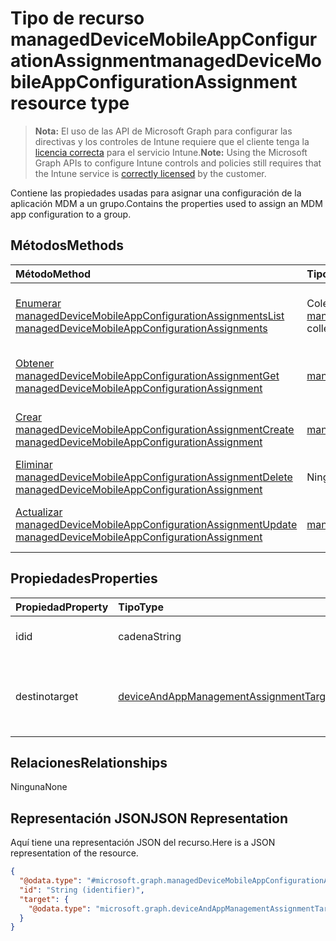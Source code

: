 # <a name="manageddevicemobileappconfigurationassignment-resource-type"></a><span data-ttu-id="4fca8-101">Tipo de recurso managedDeviceMobileAppConfigurationAssignment</span><span class="sxs-lookup"><span data-stu-id="4fca8-101">managedDeviceMobileAppConfigurationAssignment resource type</span></span>

> <span data-ttu-id="4fca8-102">**Nota:** El uso de las API de Microsoft Graph para configurar las directivas y los controles de Intune requiere que el cliente tenga la [licencia correcta](https://go.microsoft.com/fwlink/?linkid=839381) para el servicio Intune.</span><span class="sxs-lookup"><span data-stu-id="4fca8-102">**Note:** Using the Microsoft Graph APIs to configure Intune controls and policies still requires that the Intune service is [correctly licensed](https://go.microsoft.com/fwlink/?linkid=839381) by the customer.</span></span>

<span data-ttu-id="4fca8-103">Contiene las propiedades usadas para asignar una configuración de la aplicación MDM a un grupo.</span><span class="sxs-lookup"><span data-stu-id="4fca8-103">Contains the properties used to assign an MDM app configuration to a group.</span></span>
## <a name="methods"></a><span data-ttu-id="4fca8-104">Métodos</span><span class="sxs-lookup"><span data-stu-id="4fca8-104">Methods</span></span>
|<span data-ttu-id="4fca8-105">Método</span><span class="sxs-lookup"><span data-stu-id="4fca8-105">Method</span></span>|<span data-ttu-id="4fca8-106">Tipo de valor devuelto</span><span class="sxs-lookup"><span data-stu-id="4fca8-106">Return Type</span></span>|<span data-ttu-id="4fca8-107">Descripción</span><span class="sxs-lookup"><span data-stu-id="4fca8-107">Description</span></span>|
|:---|:---|:---|
|[<span data-ttu-id="4fca8-108">Enumerar managedDeviceMobileAppConfigurationAssignments</span><span class="sxs-lookup"><span data-stu-id="4fca8-108">List managedDeviceMobileAppConfigurationAssignments</span></span>](../api/intune_apps_manageddevicemobileappconfigurationassignment_list.md)|<span data-ttu-id="4fca8-109">Colección [managedDeviceMobileAppConfigurationAssignment](../resources/intune_apps_manageddevicemobileappconfigurationassignment.md)</span><span class="sxs-lookup"><span data-stu-id="4fca8-109">[managedDeviceMobileAppConfigurationAssignment](../resources/intune_apps_manageddevicemobileappconfigurationassignment.md) collection</span></span>|<span data-ttu-id="4fca8-110">Enumere las propiedades y las relaciones de los objetos [managedDeviceMobileAppConfigurationAssignment](../resources/intune_apps_manageddevicemobileappconfigurationassignment.md).</span><span class="sxs-lookup"><span data-stu-id="4fca8-110">List properties and relationships of the [managedDeviceMobileAppConfigurationAssignment](../resources/intune_apps_manageddevicemobileappconfigurationassignment.md) objects.</span></span>|
|[<span data-ttu-id="4fca8-111">Obtener managedDeviceMobileAppConfigurationAssignment</span><span class="sxs-lookup"><span data-stu-id="4fca8-111">Get managedDeviceMobileAppConfigurationAssignment</span></span>](../api/intune_apps_manageddevicemobileappconfigurationassignment_get.md)|[<span data-ttu-id="4fca8-112">managedDeviceMobileAppConfigurationAssignment</span><span class="sxs-lookup"><span data-stu-id="4fca8-112">managedDeviceMobileAppConfigurationAssignment</span></span>](../resources/intune_apps_manageddevicemobileappconfigurationassignment.md)|<span data-ttu-id="4fca8-113">Lea las propiedades y las relaciones del objeto [managedDeviceMobileAppConfigurationAssignment](../resources/intune_apps_manageddevicemobileappconfigurationassignment.md).</span><span class="sxs-lookup"><span data-stu-id="4fca8-113">Read properties and relationships of the [managedDeviceMobileAppConfigurationAssignment](../resources/intune_apps_manageddevicemobileappconfigurationassignment.md) object.</span></span>|
|[<span data-ttu-id="4fca8-114">Crear managedDeviceMobileAppConfigurationAssignment</span><span class="sxs-lookup"><span data-stu-id="4fca8-114">Create managedDeviceMobileAppConfigurationAssignment</span></span>](../api/intune_apps_manageddevicemobileappconfigurationassignment_create.md)|[<span data-ttu-id="4fca8-115">managedDeviceMobileAppConfigurationAssignment</span><span class="sxs-lookup"><span data-stu-id="4fca8-115">managedDeviceMobileAppConfigurationAssignment</span></span>](../resources/intune_apps_manageddevicemobileappconfigurationassignment.md)|<span data-ttu-id="4fca8-116">Cree un objeto [managedDeviceMobileAppConfigurationAssignment](../resources/intune_apps_manageddevicemobileappconfigurationassignment.md).</span><span class="sxs-lookup"><span data-stu-id="4fca8-116">Create a new [managedDeviceMobileAppConfigurationAssignment](../resources/intune_apps_manageddevicemobileappconfigurationassignment.md) object.</span></span>|
|[<span data-ttu-id="4fca8-117">Eliminar managedDeviceMobileAppConfigurationAssignment</span><span class="sxs-lookup"><span data-stu-id="4fca8-117">Delete managedDeviceMobileAppConfigurationAssignment</span></span>](../api/intune_apps_manageddevicemobileappconfigurationassignment_delete.md)|<span data-ttu-id="4fca8-118">Ninguna</span><span class="sxs-lookup"><span data-stu-id="4fca8-118">None</span></span>|<span data-ttu-id="4fca8-119">Elimina un [managedDeviceMobileAppConfigurationAssignment](../resources/intune_apps_manageddevicemobileappconfigurationassignment.md).</span><span class="sxs-lookup"><span data-stu-id="4fca8-119">Deletes a [managedDeviceMobileAppConfigurationAssignment](../resources/intune_apps_manageddevicemobileappconfigurationassignment.md).</span></span>|
|[<span data-ttu-id="4fca8-120">Actualizar managedDeviceMobileAppConfigurationAssignment</span><span class="sxs-lookup"><span data-stu-id="4fca8-120">Update managedDeviceMobileAppConfigurationAssignment</span></span>](../api/intune_apps_manageddevicemobileappconfigurationassignment_update.md)|[<span data-ttu-id="4fca8-121">managedDeviceMobileAppConfigurationAssignment</span><span class="sxs-lookup"><span data-stu-id="4fca8-121">managedDeviceMobileAppConfigurationAssignment</span></span>](../resources/intune_apps_manageddevicemobileappconfigurationassignment.md)|<span data-ttu-id="4fca8-122">Actualice las propiedades de un objeto [managedDeviceMobileAppConfigurationAssignment](../resources/intune_apps_manageddevicemobileappconfigurationassignment.md).</span><span class="sxs-lookup"><span data-stu-id="4fca8-122">Update the properties of a [managedDeviceMobileAppConfigurationAssignment](../resources/intune_apps_manageddevicemobileappconfigurationassignment.md) object.</span></span>|

## <a name="properties"></a><span data-ttu-id="4fca8-123">Propiedades</span><span class="sxs-lookup"><span data-stu-id="4fca8-123">Properties</span></span>
|<span data-ttu-id="4fca8-124">Propiedad</span><span class="sxs-lookup"><span data-stu-id="4fca8-124">Property</span></span>|<span data-ttu-id="4fca8-125">Tipo</span><span class="sxs-lookup"><span data-stu-id="4fca8-125">Type</span></span>|<span data-ttu-id="4fca8-126">Descripción</span><span class="sxs-lookup"><span data-stu-id="4fca8-126">Description</span></span>|
|:---|:---|:---|
|<span data-ttu-id="4fca8-127">id</span><span class="sxs-lookup"><span data-stu-id="4fca8-127">id</span></span>|<span data-ttu-id="4fca8-128">cadena</span><span class="sxs-lookup"><span data-stu-id="4fca8-128">String</span></span>|<span data-ttu-id="4fca8-129">Identificador único de la entidad.</span><span class="sxs-lookup"><span data-stu-id="4fca8-129">Unique identifier of the entity.</span></span>|
|<span data-ttu-id="4fca8-130">destino</span><span class="sxs-lookup"><span data-stu-id="4fca8-130">target</span></span>|[<span data-ttu-id="4fca8-131">deviceAndAppManagementAssignmentTarget</span><span class="sxs-lookup"><span data-stu-id="4fca8-131">deviceAndAppManagementAssignmentTarget</span></span>](../resources/intune_shared_deviceandappmanagementassignmenttarget.md)|<span data-ttu-id="4fca8-132">Destino de asignación al que está asignado la directiva de TyC.</span><span class="sxs-lookup"><span data-stu-id="4fca8-132">Assignment target that the T&C policy is assigned to.</span></span>|

## <a name="relationships"></a><span data-ttu-id="4fca8-133">Relaciones</span><span class="sxs-lookup"><span data-stu-id="4fca8-133">Relationships</span></span>
<span data-ttu-id="4fca8-134">Ninguna</span><span class="sxs-lookup"><span data-stu-id="4fca8-134">None</span></span>
## <a name="json-representation"></a><span data-ttu-id="4fca8-135">Representación JSON</span><span class="sxs-lookup"><span data-stu-id="4fca8-135">JSON Representation</span></span>
<span data-ttu-id="4fca8-136">Aquí tiene una representación JSON del recurso.</span><span class="sxs-lookup"><span data-stu-id="4fca8-136">Here is a JSON representation of the resource.</span></span>
<!-- {
  "blockType": "resource",
  "keyProperty": "id",
  "@odata.type": "microsoft.graph.managedDeviceMobileAppConfigurationAssignment"
}
-->
``` json
{
  "@odata.type": "#microsoft.graph.managedDeviceMobileAppConfigurationAssignment",
  "id": "String (identifier)",
  "target": {
    "@odata.type": "microsoft.graph.deviceAndAppManagementAssignmentTarget"
  }
}
```



